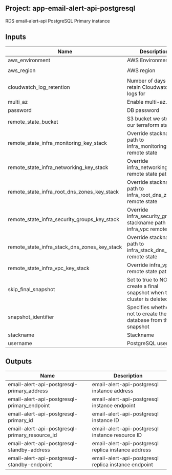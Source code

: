 ## Project: app-email-alert-api-postgresql

RDS email-alert-api PostgreSQL Primary instance


## Inputs

| Name | Description | Type | Default | Required |
|------|-------------|:----:|:-----:|:-----:|
| aws_environment | AWS Environment | string | - | yes |
| aws_region | AWS region | string | `eu-west-1` | no |
| cloudwatch_log_retention | Number of days to retain Cloudwatch logs for | string | - | yes |
| multi_az | Enable multi-az. | string | `true` | no |
| password | DB password | string | - | yes |
| remote_state_bucket | S3 bucket we store our terraform state in | string | - | yes |
| remote_state_infra_monitoring_key_stack | Override stackname path to infra_monitoring remote state | string | `` | no |
| remote_state_infra_networking_key_stack | Override infra_networking remote state path | string | `` | no |
| remote_state_infra_root_dns_zones_key_stack | Override stackname path to infra_root_dns_zones remote state | string | `` | no |
| remote_state_infra_security_groups_key_stack | Override infra_security_groups stackname path to infra_vpc remote state | string | `` | no |
| remote_state_infra_stack_dns_zones_key_stack | Override stackname path to infra_stack_dns_zones remote state | string | `` | no |
| remote_state_infra_vpc_key_stack | Override infra_vpc remote state path | string | `` | no |
| skip_final_snapshot | Set to true to NOT create a final snapshot when the cluster is deleted. | string | - | yes |
| snapshot_identifier | Specifies whether or not to create the database from this snapshot | string | `` | no |
| stackname | Stackname | string | - | yes |
| username | PostgreSQL username | string | - | yes |

## Outputs

| Name | Description |
|------|-------------|
| email-alert-api-postgresql-primary_address | email-alert-api-postgresql instance address |
| email-alert-api-postgresql-primary_endpoint | email-alert-api-postgresql instance endpoint |
| email-alert-api-postgresql-primary_id | email-alert-api-postgresql instance ID |
| email-alert-api-postgresql-primary_resource_id | email-alert-api-postgresql instance resource ID |
| email-alert-api-postgresql-standby-address | email-alert-api-postgresql replica instance address |
| email-alert-api-postgresql-standby-endpoint | email-alert-api-postgresql replica instance endpoint |

